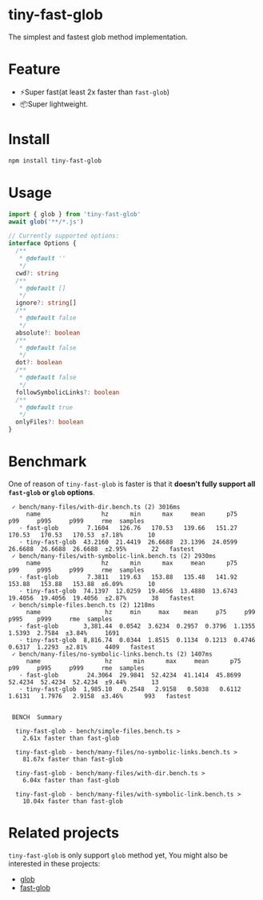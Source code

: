 # tiny-fast-glob

The simplest and fastest glob method implementation.

# Feature

- ⚡️Super fast(at least 2x faster than `fast-glob`)
- 📦Super lightweight.

# Install

```bash
npm install tiny-fast-glob
```

# Usage

```ts
import { glob } from 'tiny-fast-glob'
await glob('**/*.js')

// Currently supported options:
interface Options {
  /**
   * @default ''
   */
  cwd?: string
  /**
   * @default []
   */
  ignore?: string[]
  /**
   * @default false
   */
  absolute?: boolean
  /**
   * @default false
   */
  dot?: boolean
  /**
   * @default false
   */
  followSymbolicLinks?: boolean
  /**
   * @default true
   */
  onlyFiles?: boolean
}
```

# Benchmark

One of reason of `tiny-fast-glob` is faster is that it **doesn't fully support all `fast-glob` or `glob` options**.

```
 ✓ bench/many-files/with-dir.bench.ts (2) 3016ms
     name                 hz      min      max     mean      p75      p99     p995     p999     rme  samples
   · fast-glob        7.1604   126.76   170.53   139.66   151.27   170.53   170.53   170.53  ±7.18%       10
   · tiny-fast-glob  43.2160  21.4419  26.6688  23.1396  24.0599  26.6688  26.6688  26.6688  ±2.95%       22   fastest
 ✓ bench/many-files/with-symbolic-link.bench.ts (2) 2930ms
     name                 hz      min      max     mean      p75      p99     p995     p999     rme  samples
   · fast-glob        7.3811   119.63   153.88   135.48   141.92   153.88   153.88   153.88  ±6.09%       10
   · tiny-fast-glob  74.1397  12.0259  19.4056  13.4880  13.6743  19.4056  19.4056  19.4056  ±2.87%       38   fastest
 ✓ bench/simple-files.bench.ts (2) 1218ms
     name                  hz     min     max    mean     p75     p99    p995    p999     rme  samples
   · fast-glob       3,381.44  0.0542  3.6234  0.2957  0.3796  1.1355  1.5393  2.7584  ±3.84%     1691
   · tiny-fast-glob  8,816.74  0.0344  1.8515  0.1134  0.1213  0.4746  0.6317  1.2293  ±2.81%     4409   fastest
 ✓ bench/many-files/no-symbolic-links.bench.ts (2) 1407ms
     name                  hz      min      max     mean      p75      p99     p995     p999     rme  samples
   · fast-glob        24.3064  29.9841  52.4234  41.1414  45.8699  52.4234  52.4234  52.4234  ±9.44%       13
   · tiny-fast-glob  1,985.10   0.2548   2.9158   0.5038   0.6112   1.6131   1.7976   2.9158  ±3.46%      993   fastest


 BENCH  Summary

  tiny-fast-glob - bench/simple-files.bench.ts > 
    2.61x faster than fast-glob

  tiny-fast-glob - bench/many-files/no-symbolic-links.bench.ts > 
    81.67x faster than fast-glob

  tiny-fast-glob - bench/many-files/with-dir.bench.ts > 
    6.04x faster than fast-glob

  tiny-fast-glob - bench/many-files/with-symbolic-link.bench.ts > 
    10.04x faster than fast-glob
```

# Related projects

`tiny-fast-glob` is only support `glob` method yet, You might also be interested in these projects:

- [glob](https://github.com/isaacs/node-glob)
- [fast-glob](https://github.com/mrmlnc/fast-glob)
